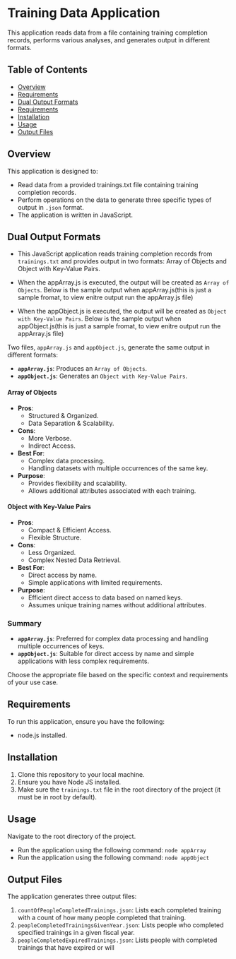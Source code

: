 # Training Data Application

This application reads data from a file containing training completion records, performs various analyses, and generates output in different formats.

## Table of Contents

- [Overview](#overview)
- [Requirements](#requirements)
- [Dual Output Formats](#dual-output-formats)
- [Requirements](#requirements)
- [Installation](#installation)
- [Usage](#usage)
- [Output Files](#output-files)

## Overview

This application is designed to:

- Read data from a provided trainings.txt file containing training completion records.
- Perform operations on the data to generate three specific types of output in `.json` format.
- The application is written in JavaScript.

## Dual Output Formats

- This JavaScript application reads training completion records from `trainings.txt` and provides output in two formats: Array of Objects and Object with Key-Value Pairs.
- When the appArray.js is executed, the output will be created as `Array of Objects`. Below is the sample output when appArray.js(this is just a sample fromat, to view enitre output run the appArray.js file)

- When the appObject.js is executed, the output will be created as `Object with Key-Value Pairs`. Below is the sample output when appObject.js(this is just a sample fromat, to view enitre output run the appArray.js file)

Two files, `appArray.js` and `appObject.js`, generate the same output in different formats:

- **`appArray.js`**: Produces an `Array of Objects`.
- **`appObject.js`**: Generates an `Object with Key-Value Pairs`.

#### Array of Objects

- **Pros**:
  - Structured & Organized.
  - Data Separation & Scalability.
- **Cons**:
  - More Verbose.
  - Indirect Access.
- **Best For**:
  - Complex data processing.
  - Handling datasets with multiple occurrences of the same key.
- **Purpose**:
  - Provides flexibility and scalability.
  - Allows additional attributes associated with each training.

#### Object with Key-Value Pairs

- **Pros**:
  - Compact & Efficient Access.
  - Flexible Structure.
- **Cons**:
  - Less Organized.
  - Complex Nested Data Retrieval.
- **Best For**:
  - Direct access by name.
  - Simple applications with limited requirements.
- **Purpose**:
  - Efficient direct access to data based on named keys.
  - Assumes unique training names without additional attributes.

### Summary

- **`appArray.js`**: Preferred for complex data processing and handling multiple occurrences of keys.
- **`appObject.js`**: Suitable for direct access by name and simple applications with less complex requirements.

Choose the appropriate file based on the specific context and requirements of your use case.

## Requirements

To run this application, ensure you have the following:

- node.js installed.

## Installation

1. Clone this repository to your local machine.
2. Ensure you have Node JS installed.
3. Make sure the `trainings.txt` file in the root directory of the project (it must be in root by default).

## Usage

Navigate to the root directory of the project.

- Run the application using the following command: `node appArray`
- Run the application using the following command: `node appObject`

## Output Files

The application generates three output files:

1. `countOfPeopleCompletedTrainings.json`: Lists each completed training with a count of how many people completed that training.
2. `peopleCompletedTrainingsGivenYear.json`: Lists people who completed specified trainings in a given fiscal year.
3. `peopleCompletedExpiredTrainings.json`: Lists people with completed trainings that have expired or will
